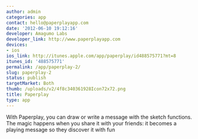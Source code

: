 ```yaml
---
author: admin
categories: app
contact: hello@paperplayapp.com
date: '2012-06-10 19:12:16'
developer: Amagumo Labs
developer_link: http://www.paperplayapp.com
devices: 
- ios
ios_link: http://itunes.apple.com/app/paperplay/id488575771?mt=8
itunes_id: '488575771'
permalink: /app/paperplay-2/
slug: paperplay-2
status: publish
targetMarket: Both
thumb: /uploads/v2/4f8c340361928Icon72x72.png
title: Paperplay
type: app
---
```


With Paperplay, you can draw or write a message with the sketch functions. The magic happens when you share it with your friends: it becomes a playing message so they discover it with fun